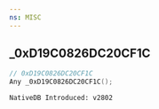 ```yaml
---
ns: MISC 
---
```


## _0xD19C0826DC20CF1C

```c
// 0xD19C0826DC20CF1C 
Any _0xD19C0826DC20CF1C();
```

```
NativeDB Introduced: v2802
```

